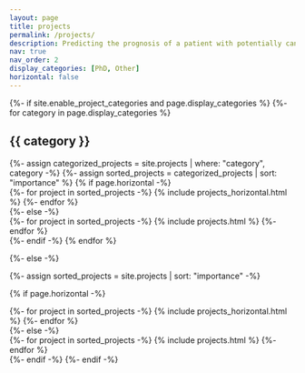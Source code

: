 ```yaml
---
layout: page
title: projects
permalink: /projects/
description: Predicting the prognosis of a patient with potentially cancerous growth is extremely difficult. Classical supervised machine learning requires large datasets with pre-scored ground truth labels, however these simply do not exist for many cancers and pre-cancerous growths, such as colorectal polyps. My work uses a set of emerging but relatively untested self-supervised machine learning techniques to investigate whether there exist as yet undiscovered features in pathology stains which can be used to predict cancer prognosis. These techniques require far less data than supervised methods, and no data labelling, leaving them free from human preconception, error, and bias. <br>My work focuses mainly on cancer, however, the methods developed are broadly applicable to other areas of image analysis, both in medicine and further afield. I'm also working on the integration of multiple different data modalities, particularly -omics data, and methods of extracting information from digital pathology slides at different magnifications.
nav: true
nav_order: 2
display_categories: [PhD, Other]
horizontal: false
---
```


<!-- pages/projects.md -->
<div class="projects">
{%- if site.enable_project_categories and page.display_categories %}
  <!-- Display categorized projects -->
  {%- for category in page.display_categories %}
  <h2 class="category">{{ category }}</h2>
  {%- assign categorized_projects = site.projects | where: "category", category -%}
  {%- assign sorted_projects = categorized_projects | sort: "importance" %}
  <!-- Generate cards for each project -->
  {% if page.horizontal -%}
  <div class="container">
    <div class="row row-cols-2">
    {%- for project in sorted_projects -%}
      {% include projects_horizontal.html %}
    {%- endfor %}
    </div>
  </div>
  {%- else -%}
  <div class="grid">
    {%- for project in sorted_projects -%}
      {% include projects.html %}
    {%- endfor %}
  </div>
  {%- endif -%}
  {% endfor %}

{%- else -%}
<!-- Display projects without categories -->
  {%- assign sorted_projects = site.projects | sort: "importance" -%}
  <!-- Generate cards for each project -->
  {% if page.horizontal -%}
  <div class="container">
    <div class="row row-cols-2">
    {%- for project in sorted_projects -%}
      {% include projects_horizontal.html %}
    {%- endfor %}
    </div>
  </div>
  {%- else -%}
  <div class="grid">
    {%- for project in sorted_projects -%}
      {% include projects.html %}
    {%- endfor %}
  </div>
  {%- endif -%}
{%- endif -%}
</div>
